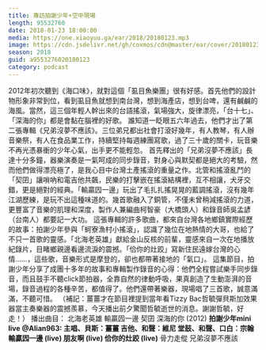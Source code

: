 ```yaml
---
title: 專訪拍謝少年+空中現場
length: 95532760
date: 2018-01-23 18:00:00
media: https://one.xiaoyuu.ga/ear/2018/20180123.mp3
image: https://cdn.jsdelivr.net/gh/coxmos/cdn@master/ear/cover/20180123.jpeg
season: 2018
guid: a9553276020180123
category: podcast
---
```


2012年初次聽到《海口味》，就對這個「虱目魚樂團」很有好感。首先他們的設計物形象非常到位，看到虱目魚就想到南台灣，想到海產店，想到台啤，還有鹹鹹的海風。當然，這三個年輕人幹出來的台語搖滾，氣場強大，旋律漂亮，「台十七」、「深海的你」都是會黏在腦裡的好歌。
誰知道一眨眼五六年過去，他們才出了第二張專輯《兄弟沒夢不應該》。三位弟兄都出社會打滾好幾年，有人教琴，有人辦音樂祭，有人在食品業工作，持續堅持每週練團寫歌，過了三十歲的關卡，玩音樂不再光憑暴衝的少年心氣，出手更不能輕忽。
首先釋出的「兄弟沒夢不應該」長達十分多鐘，器樂演奏是一氣呵成的同步錄音，對身心與默契都是絕大的考驗，然而他們做得漂亮極了，是我心目中台灣土產搖滾的重量之作。北管和搖滾亂鬥的「契囝」讓嗩吶和電吉他共飆，民樂的打擊嵌在搖滾結構裡，互不相讓，犬牙交錯，更是絕對的經典。「輸贏囥一邊」玩出了毛扎扎搖晃晃的藍調搖滾，沒有幾年江湖歷練，是玩不出這種味道的。幾首歌融入了銅管，不僅未曾稍減搖滾的力道，更豐富了音樂的肌理和深度，製作人兼編曲柯智豪（大橋頭人）和錄音師吳孟諺（台南人）都要記一大功。
這張專輯的許多歌曲，都來自台灣各地鄉鎮實際經歷的故事：拍謝少年參與「蚵寮漁村小搖滾」，認識了幾位在地熱情的大哥，也給了不只一首歌的靈感。「北海老英雄」獻給金山反核的前輩，靈感來自一次在地播放紀錄片，目睹鄉親邊看邊流淚的震撼。「佮你的灶跤」寫新住民遠嫁台灣的心情……，這些歌，音樂形式是摩登的，卻也都帶著接地的「氣口」。
這集節目，拍謝少年分享了成團十多年的故事和專輯製作錄音的心得：他們全程嘗試樂手同步錄音，而且鼓手不聽click節拍器，全靠自然的律動呼吸，果真創造了生動澎湃的音場，錄音過程的各種辛苦，都值得了。他們還帶著樂器，現場唱了三首歌，誠意滿滿，不聽可惜。
（補記：薑薑才在節目裡提到當年看Tizzy Bac哲毓彈貝斯加效果器當主奏樂器的震撼羨慕，今天播出前夕驚聞哲毓逝世的消息。謝謝哲毓，好走！）
播出曲目：
北海老英雄
輸贏囥一邊
契囝
深海的你 (2012)
<strong>拍謝少年mini live @Alian963:
主唱、貝斯：薑薑
吉他、和聲：維尼
堂鼓、和聲、口白：宗翰</strong>
<strong>輸贏囥一邊 (live)
朋友啊 (live)
佮你的灶跤 (live)</strong>
骨力走傱
兄弟沒夢不應該

